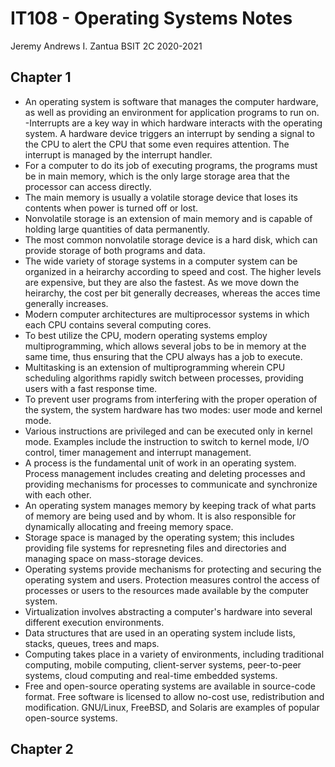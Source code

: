 # IT108 - Operating Systems Notes
Jeremy Andrews I. Zantua
BSIT 2C 2020-2021

## Chapter 1
- An operating system is software that manages the computer hardware, as well as providing an environment for application programs to run on.
 -Interrupts are a key way in which hardware interacts with the operating system. A hardware device triggers an interrupt by sending a signal to the CPU to alert the CPU that some even requires attention. The interrupt is managed by the interrupt handler.
 - For a computer to do its job of executing programs, the programs must be in main memory, which is the only large storage area that the processor can access directly.
 - The main memory is usually a volatile storage device that loses its contents when power is turned off or lost.
 - Nonvolatile storage is an extension of main memory and is capable of holding large quantities of data permanently.
 - The most common nonvolatile storage device is a hard disk, which can provide storage of both programs and data.
 - The wide variety of storage systems in a computer system can be organized in a heirarchy according to speed and cost. The higher levels are expensive, but they are also the fastest. As we move down the heirarchy, the cost per bit generally decreases, whereas the acces time generally increases.
 - Modern computer architectures are multiprocessor systems in which each CPU contains several computing cores.
 - To best utilize the CPU, modern operating systems employ multiprogramming, which allows several jobs to be in memory at the same time, thus ensuring that the CPU always has a job to execute.
 - Multitasking is an extension of multiprogramming wherein CPU scheduling algorithms rapidly switch between processes, providing users with a fast response time.
 - To prevent user programs from interfering with the proper operation of the system, the system hardware has two modes: user mode and kernel mode.
 - Various instructions are privileged and can be executed only in kernel mode. Examples include the instruction to switch to kernel mode, I/O control, timer management and interrupt management.
 - A process is the fundamental unit of work in an operating system. Process management includes creating and deleting processes and providing mechanisms for processes to communicate and synchronize with each other.
 - An operating system manages memory by keeping track of what parts of memory are being used and by whom. It is also responsible for dynamically allocating and freeing memory space.
 - Storage space is managed by the operating system; this includes providing file systems for represneting files and directories and managing space on mass-storage devices.
 - Operating systems provide mechanisms for protecting and securing the operating system and users. Protection measures control the access of processes or users to the resources made available by the computer system.
 - Virtualization involves abstracting a computer's hardware into several different execution environments.
 - Data structures that are used in an operating system include lists, stacks, queues, trees and maps.
- Computing takes place in a variety of environments, including traditional computing, mobile computing, client-server systems, peer-to-peer systems, cloud computing and real-time embedded systems.
- Free and open-source operating systems are available in source-code format. Free software is licensed to allow no-cost use, redistribution and modification. GNU/Linux, FreeBSD, and Solaris are examples of popular open-source systems.

## Chapter 2

